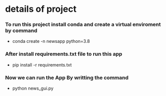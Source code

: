 # details of project 

### To run this project install conda and create a virtual enviroment by command 

* conda create -n newsapp python=3.8

### After install requirements.txt file to run this app 

* pip install -r requirements.txt

### Now we can run the App By writting the command 

* python news_gui.py